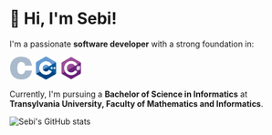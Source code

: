 # 👋 Hi, I'm Sebi!

<p>I'm a passionate <b>software developer</b> with a strong foundation in:</p>
<p align="left"> 
   <img src="https://raw.githubusercontent.com/devicons/devicon/master/icons/c/c-original.svg" alt="c" width="40" height="40"/> 
   <img src="https://raw.githubusercontent.com/devicons/devicon/master/icons/cplusplus/cplusplus-original.svg" alt="cplusplus" width="40" height="40"/> 
   <img src="https://raw.githubusercontent.com/devicons/devicon/master/icons/csharp/csharp-original.svg" alt="csharp" width="40" height="40"/> 
</p>
<p>Currently, I'm pursuing a <b>Bachelor of Science in Informatics</b> at <b>Transylvania University, Faculty of Mathematics and Informatics</b>.</p> 

![Sebi's GitHub stats](https://github-readme-stats.vercel.app/api?username=avramsebastian&include_all_commits=true&theme=aura)
